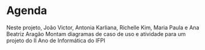 # Agenda
Neste projeto, João Victor, Antonia Karliana, Richelle Kim, Maria Paula e Ana Beatriz Aragão Montam diagramas de caso de uso e atividade para um projeto do II Ano de Informática do IFPI 
